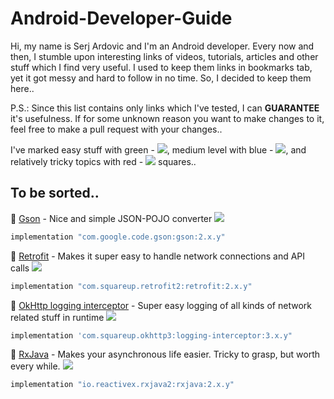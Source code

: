 # Android-Developer-Guide
Hi, my name is Serj Ardovic and I'm an Android developer. Every now and then, I stumble upon interesting links of videos, tutorials, articles and other stuff which I find very useful. I used to keep them links in bookmarks tab, yet it got messy and hard to follow in no time. So, I decided to keep them here..

P.S.: Since this list contains only links which I've tested, I can <b>GUARANTEE</b> it's usefulness. If for some unknown reason you want to make changes to it, feel free to make a pull request with your changes..

I've marked easy stuff with green - ![](https://placehold.it/15/c5f015/000000?text=+), medium level with blue - ![](https://placehold.it/15/1589F0/000000?text=+), and relatively tricky topics with red - ![](https://placehold.it/15/f03c15/000000?text=+) squares..

## To be sorted..
:file_folder: [Gson](https://github.com/google/gson) - Nice and simple JSON-POJO converter ![](https://placehold.it/15/c5f015/000000?text=+)
```groovy
implementation "com.google.code.gson:gson:2.x.y"
```

:file_folder: [Retrofit](http://square.github.io/retrofit/) - Makes it super easy to handle network connections and API calls ![](https://placehold.it/15/1589F0/000000?text=+)
```groovy
implementation "com.squareup.retrofit2:retrofit:2.x.y"
```

:file_folder: [OkHttp logging interceptor](https://github.com/square/okhttp/tree/master/okhttp-logging-interceptor) - Super easy logging of all kinds of network related stuff in runtime ![](https://placehold.it/15/c5f015/000000?text=+)
```groovy
implementation 'com.squareup.okhttp3:logging-interceptor:3.x.y"
```

:file_folder: [RxJava](https://github.com/ReactiveX/RxJava) - Makes your asynchronous life easier. Tricky to grasp, but worth every while. ![](https://placehold.it/15/f03c15/000000?text=+)
```groovy
implementation "io.reactivex.rxjava2:rxjava:2.x.y"
```
